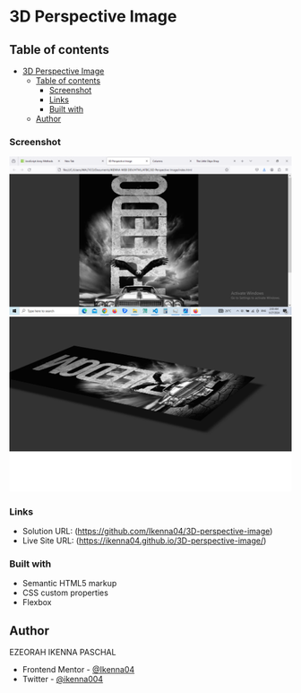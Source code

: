 # 3D Perspective Image

## Table of contents

- [3D Perspective Image](#3d-perspective-image)
  - [Table of contents](#table-of-contents)
    - [Screenshot](#screenshot)
    - [Links](#links)
    - [Built with](#built-with)
  - [Author](#author)

### Screenshot

![](<screen-shots/Screenshot%20(164).png>)
![](screen-shots/Screenshot%202024-05-27%20at%2002-09-14%203D%20Perspective%20Image.png)

### Links

- Solution URL: (https://github.com/Ikenna04/3D-perspective-image)
- Live Site URL: (https://ikenna04.github.io/3D-perspective-image/)

### Built with

- Semantic HTML5 markup
- CSS custom properties
- Flexbox

## Author

EZEORAH IKENNA PASCHAL

<!-- - Website - [Add your name here](https://www.your-site.com) -->

- Frontend Mentor - [@Ikenna04](https://www.frontendmentor.io/profile/Ikenna04)
- Twitter - [@ikenna004](https://www.twitter.com/ikenna004)
